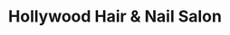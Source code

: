 ---
title: "Hollywood Hair & Nail Salon"
url: /houston/hollywood-hair-and-nail-salon/
shop: beauty
---